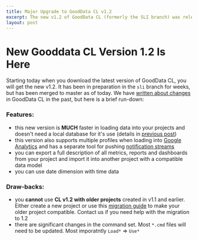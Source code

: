```yaml
---
title: Major Upgrade to GoodData CL v1.2
excerpt: The new v1.2 of GoodData CL (formerly the SLI branch) was released today. Before upgrading, read more here about the major changes and what it means for you.
layout: post
---
```


# New Gooddata CL Version 1.2 Is Here

Starting today when you download the latest version of GoodData CL, you will get the new v1.2. It has been in preparation in the `sli` branch for weeks, but has been merged to master as of today. We have [written about changes](/2010/10/15/data-upload-apis) in GoodData CL in the past, but here is a brief run-down:

### Features:

* this new version is **MUCH** faster in loading data into your projects and doesn't need a local database for it's use (details in [previous post](/2010/10/15/data-upload-apis))
* this version also supports multiple profiles when loading into [Google Analytics](http://developer.gooddata.com/blog/2010/10/26/google-analytics-multiple-profiles/) and has a separate tool for pushing [notification streams](http://developer.gooddata.com/blog/2010/11/02/automated-notifications-messages/)
* you can export a full description of all metrics, reports and dashboards from your project and import it into another project with a compatible data model
* you can use date dimension with time data

### Draw-backs:

* you **cannot** use **CL v1.2 with older projects** created in v1.1 and earlier. Either create a new project or use this [migration guide](/2010/10/25/gooddata-cl-migration) to make your older project compatible. Contact us if you need help with the migration to 1.2
* there are significant changes in the command set. Most `*.cmd` files will need to be updated. Most imporatntly `Load*` ⇒ `Use*`
